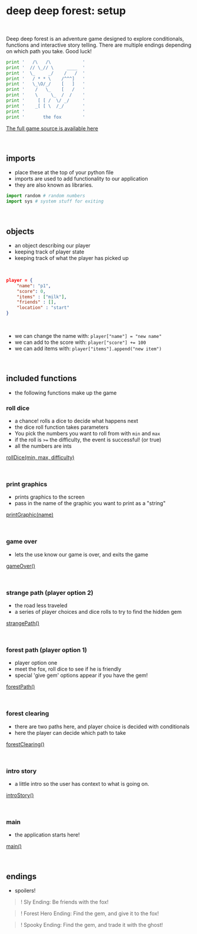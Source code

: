 # deep deep forest: setup

<br/>

Deep deep forest is an adventure game designed to explore conditionals, functions and interactive story telling. There are multiple endings depending on which path you take. Good luck!

```python
print '   /\   /\            '
print '  // \_// \     ____  '
print '  \_     _/    /   /  '
print '   / * * \    /^^^]   '
print '   \_\O/_/    [   ]   '
print '    /   \_    [   /   '
print '    \     \_  /  /    '
print '     [ [ /  \/ _/     '
print '    _[ [ \  /_/       '
print '                      '
print '       the fox        '
```

[The full game source is available here](https://github.com/areaofeffect/hello-world/blob/master/week3/examples/deep-deep-forest.py)
 
<br/>

## imports


- place these at the top of your python file
- imports are used to add functionality to our application
- they are also known as libraries.

```python
import random # random numbers
import sys # system stuff for exiting
```

<br/>

## objects
- an object describing our player
- keeping track of player state
- keeping track of what the player has picked up

<br/>

```json
player = { 
    "name": "p1", 
    "score": 0,
    "items" : ["milk"],
    "friends" : [],
    "location" : "start"
}
```

<br/>

- we can change the name with: ```player["name"] = "new name"```
- we can add to the score with: ```player["score"] += 100```
- we can add items with: ```player["items"].append("new item")```

<br/>

## included functions

- the following functions make up the game


### roll dice
- a chance! rolls a dice to decide what happens next
- the dice roll function takes parameters
- You pick the numbers you want to roll from with ```min``` and ```max```
- if the roll is ```>=``` the difficulty, the event is successful! (or true)
- all the numbers are ints

[rollDice(min, max, difficulty)](https://github.com/areaofeffect/hello-world/blob/master/week3/examples/deep-deep-forest.py#L19)

<br/>

### print graphics
- prints graphics to the screen
- pass in the name of the graphic you want to print as a "string"

[printGraphic(name)](https://github.com/areaofeffect/hello-world/blob/master/week3/examples/deep-deep-forest.py#L32)

<br/>

### game over
- lets the use know our game is over, and exits the game

[gameOver()](https://github.com/areaofeffect/hello-world/blob/master/week3/examples/deep-deep-forest.py#L104)

<br/>

### strange path (player option 2)
- the road less traveled
- a series of player choices and dice rolls to try to find the hidden gem

[strangePath()](https://github.com/areaofeffect/hello-world/blob/master/week3/examples/deep-deep-forest.py#L114)

<br/>

### forest path (player option 1)
- player option one
- meet the fox, roll dice to see if he is friendly
- special 'give gem' options appear if you have the gem!

[forestPath()](https://github.com/areaofeffect/hello-world/blob/master/week3/examples/deep-deep-forest.py#L174)

<br/>

### forest clearing
- there are two paths here, and player choice is decided with conditionals
- here the player can decide which path to take

[forestClearing()](https://github.com/areaofeffect/hello-world/blob/master/week3/examples/deep-deep-forest.py#L256)

<br/>

### intro story
- a little intro so the user has context to what is going on.

[introStory()](https://github.com/areaofeffect/hello-world/blob/master/week3/examples/deep-deep-forest.py#L306)

<br/>

### main
- the application starts here!

[main()](https://github.com/areaofeffect/hello-world/blob/master/week3/examples/deep-deep-forest.py#L334)

<br/>

## endings
- spoilers!

>! Sly Ending: Be friends with the fox!

>! Forest Hero Ending: Find the gem, and give it to the fox!

>! Spooky Ending: Find the gem, and trade it with the ghost!